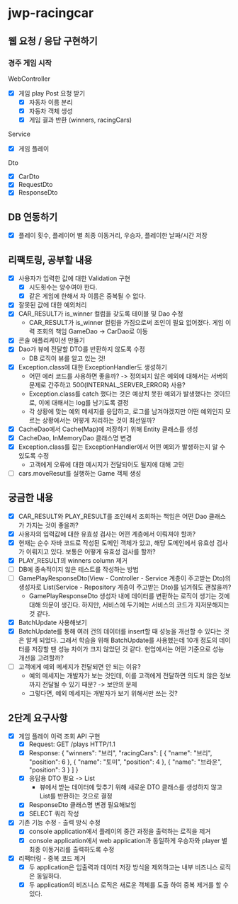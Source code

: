 # jwp-racingcar

## 웹 요청 / 응답 구현하기

### 경주 게임 시작
WebController
- [x] 게임 play Post 요청 받기
  - [x] 자동차 이름 분리
  - [x] 자동차 객체 생성
  - [x] 게임 결과 반환 (winners, racingCars)

Service
- [x] 게임 플레이

Dto
- [x] CarDto
- [x] RequestDto
- [x] ResponseDto

## DB 연동하기
- [x] 플레이 횟수, 플레이어 별 최종 이동거리, 우승자, 플레이한 날짜/시간 저장

## 리팩토링, 공부할 내용
- [x] 사용자가 입력한 값에 대한 Validation 구현
  - [x] 시도횟수는 양수여야 한다.
  - [x] 같은 게임에 한해서 차 이름은 중복될 수 없다.
- [x] 잘못된 값에 대한 예외처리
- [x] CAR_RESULT가 is_winner 컬럼을 갖도록 테이블 및 Dao 수정
  - CAR_RESULT가 is_winner 컬럼을 가짐으로써 조인이 필요 없어졌다. 게임 이력 조회의 책임 GameDao -> CarDao로 이동
- [x] 콘솔 애플리케이션 만들기
- [x] Dao가 뷰에 전달할 DTO를 반환하지 않도록 수정
  - DB 로직이 뷰를 알고 있는 것!
- [x] Exception.class에 대한 ExceptionHandler도 생성하기
  - 어떤 에러 코드를 사용하면 좋을까? -> 정의되지 않은 예외에 대해서는 서버의 문제로 간주하고 500(INTERNAL_SERVER_ERROR) 사용?
  - Exception.class를 catch 했다는 것은 예상치 못한 예외가 발생했다는 것이므로, 이에 대해서는 log를 남기도록 결정
  - 각 상황에 맞는 예외 메세지를 응답하고, 로그를 남겨야겠지만 어떤 예외인지 모르는 상황에서는 어떻게 처리하는 것이 최선일까? 
- [x] CacheDao에서 Cache(Map)에 저장하기 위해 Entity 클래스를 생성
- [x] CacheDao, InMemoryDao 클래스명 변경
- [x] Exception.class를 잡는 ExceptionHandler에서 어떤 예외가 발생하는지 알 수 있도록 수정
  - 고객에게 오류에 대한 메시지가 전달되어도 될지에 대해 고민
- [ ] cars.moveResut를 실행하는 Game 객체 생성

## 궁금한 내용
- [x] CAR_RESULT와 PLAY_RESULT를 조인해서 조회하는 책임은 어떤 Dao 클래스가 가지는 것이 좋을까?
- [x] 사용자의 입력값에 대한 유효성 검사는 어떤 계층에서 이뤄져야 할까?
- [x] 현재는 순수 자바 코드로 작성된 도메인 객체가 있고, 해당 도메인에서 유효성 검사가 이뤄지고 있다. 보통은 어떻게 유효성 검사를 할까?
- [x] PLAY_RESULT의 winners column 제거
- [ ] DB에 종속적이지 않은 테스트를 작성하는 방법
- [ ] GamePlayResponseDto(View - Controller - Service 계층이 주고받는 Dto)의 생성자로 List<GameFinishedCarDto>(Service - Repository 계층이 주고받는 Dto)를 넘겨줘도 괜찮을까?
  - GamePlayResponseDto 생성자 내에 데이터를 변환하는 로직이 생기는 것에 대해 의문이 생긴다. 하지만, 서비스에 두기에는 서비스의 코드가 지저분해지는 것 같다.
- [x] BatchUpdate 사용해보기
- [x] BatchUpdate를 통해 여러 건의 데이터를 insert할 때 성능을 개선할 수 있다는 것은 알게 되었다. 그래서 학습을 위해 BatchUpdate를 사용했는데 10개 정도의 데이터를 저장할 땐 성능 차이가 크지 않았던 것 같다. 현업에서는 어떤 기준으로 성능 개선을 고려할까?
- [ ] 고객에게 예외 메세지가 전달되면 안 되는 이유?
  - 예외 메세지는 개발자가 보는 것인데, 이를 고객에게 전달하면 의도치 않은 정보까지 전달될 수 있기 때문? -> 보안의 문제
  - 그렇다면, 예외 메세지는 개발자가 보기 위해서만 쓰는 것?
## 2단계 요구사항
- [x] 게임 플레이 이력 조회 API 구현
  - [x] Request: GET /plays HTTP/1.1
  - [x] Response:
    {
      "winners": "브리",
      "racingCars": [
        {
          "name": "브리",
          "position": 6
        },
        {
          "name": "토미",
          "position": 4
        },
        {
          "name": "브라운",
          "position": 3
        }
      ]
    }
  - [x] 응답용 DTO 필요 -> List<ResponseDto>
    - 뷰에서 받는 데이터에 맞추기 위해 새로운 DTO 클래스를 생성하지 않고 List를 반환하는 것으로 결정
  - [x] ResponseDto 클래스명 변경 필요해보임
  - [x] SELECT 쿼리 작성
- [x] 기존 기능 수정 - 출력 방식 수정
  - [x] console application에서 플레이의 중간 과정을 출력하는 로직을 제거
  - [x] console application에서 web application과 동일하게 우승자와 player 별 최종 이동거리를 출력하도록 수정
- [x] 리팩터링 - 중복 코드 제거
  - [x] 두 application은 입출력과 데이터 저장 방식을 제외하고는 내부 비즈니스 로직은 동일하다.
  - [x] 두 application의 비즈니스 로직은 새로운 객체를 도출 하여 중복 제거를 할 수 있다.

